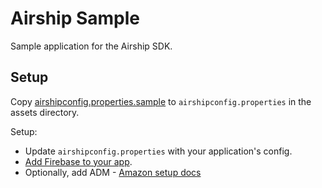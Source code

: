 # Airship Sample

Sample application for the Airship SDK.

## Setup

Copy [airshipconfig.properties.sample](src/main/assets/airshipconfig.properties.sample) to `airshipconfig.properties` in
the assets directory.

Setup:
- Update `airshipconfig.properties` with your application's config.
- [Add Firebase to your app](https://firebase.google.com/docs/android/setup#add_firebase_to_your_app).
- Optionally, add ADM - [Amazon setup docs](https://docs.airship.com/platform/android/getting-started/#adm-setup)
